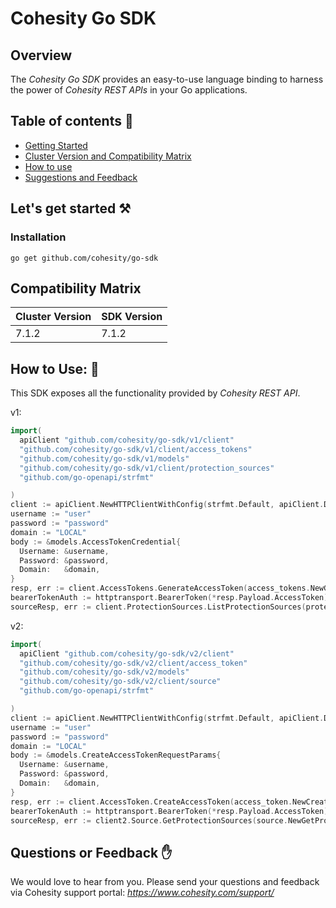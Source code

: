 Cohesity Go SDK
===============

## Overview
The *Cohesity Go SDK*  provides an easy-to-use language binding to
harness the power of *Cohesity REST APIs* in your Go applications.

## Table of contents :scroll:
 - [Getting Started](#get-started)
 - [Cluster Version and Compatibility Matrix](#compatibility-matrix)
 - [How to use](#howto)
 - [Suggestions and Feedback](#suggest)
 

## <a name="get-started"></a> Let's get started :hammer_and_pick:

### Installation
```
go get github.com/cohesity/go-sdk
```
## <a name="compatibility-matrix"></a> Compatibility Matrix

|Cluster Version| SDK Version|
|---|--|
|7.1.2|7.1.2|
## <a name="howto"></a> How to Use: :mag_right:
This SDK exposes all the functionality provided by *Cohesity REST API*.

v1:
```go
import(
  apiClient "github.com/cohesity/go-sdk/v1/client"
  "github.com/cohesity/go-sdk/v1/client/access_tokens"
  "github.com/cohesity/go-sdk/v1/models"
  "github.com/cohesity/go-sdk/v1/client/protection_sources"
  "github.com/go-openapi/strfmt"

)
client := apiClient.NewHTTPClientWithConfig(strfmt.Default, apiClient.DefaultTransportConfig().WithHost("cluster_ip"))
username := "user"
password := "password"
domain := "LOCAL"
body := &models.AccessTokenCredential{
  Username: &username,
  Password: &password,
  Domain:   &domain,
}
resp, err := client.AccessTokens.GenerateAccessToken(access_tokens.NewGenerateAccessTokenParams().WithBody(body), nil)
bearerTokenAuth := httptransport.BearerToken(*resp.Payload.AccessToken) # the bearertoken is the authentication we use to access the APIs
sourceResp, err := client.ProtectionSources.ListProtectionSources(protection_sources.NewListProtectionSourcesParams(), bearerTokenAuth) #example api
```
v2:
```go
import(
  apiClient "github.com/cohesity/go-sdk/v2/client"
  "github.com/cohesity/go-sdk/v2/client/access_token"
  "github.com/cohesity/go-sdk/v2/models"
  "github.com/cohesity/go-sdk/v2/client/source"
  "github.com/go-openapi/strfmt"

)
client := apiClient.NewHTTPClientWithConfig(strfmt.Default, apiClient.DefaultTransportConfig().WithHost("cluster_ip"))
username := "user"
password := "password"
domain := "LOCAL"
body := &models.CreateAccessTokenRequestParams{
  Username: &username,
  Password: &password,
  Domain:   &domain,
}
resp, err := client.AccessToken.CreateAccessToken(access_token.NewCreateAccessTokenParams().WithBody(body), nil)
bearerTokenAuth := httptransport.BearerToken(*resp.Payload.AccessToken) # the bearertoken is the authentication we use to access the APIs
sourceResp, err := client2.Source.GetProtectionSources(source.NewGetProtectionSourcesParams(), bearerTokenAuth) #example api
```

## <a name ="suggest"></a> Questions or Feedback :raised_hand:

We would love to hear from you. Please send your questions and feedback via Cohesity support portal: *https://www.cohesity.com/support/*
